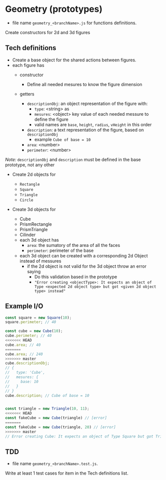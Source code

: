 # Geometry (prototypes)

* file name `geometry_<branchName>.js` for functions definitions.

Create constructors for 2d and 3d figures

## Tech definitions
* Create a base object for the shared actions between figures.
* each figure has
  * constructor
    * Define all needed mesures to know the figure dimension

  * getters
    * `descriptionObj`: an object representation of the figure with:
      - `type`: \<string> as
      - `mesures`: \<object> key value of each needed messure to define the figure
      - valid names are `base`, `height`, `radius`, `vHeight` in this order
    * `description`: a text representation of the figure, based on `descriptionObj`
      * example `Cube of base = 10`
    * `area`: \<number>
    * `perimeter`: \<number>

*Note:* `descriptionObj` and `description` must be defined in the base prototype, not any other


* Create 2d objects for
  * `Rectangle`
  * `Square`
  * `Triangle`
  * `Circle`

* Create 3d objects for
  * Cube
  * PrismRectangle
  * PrismTriangle
  * Cilinder
  * each 3d object has
    * `area`: the sumatory of the area of all the faces
    * `perimeter`: perimeter of the base
  * each 3d object can be created with a corresponding 2d Object instead of messures
    * if the 2d object is not valid for the 3d object throw an error saying
      * Do this validation based in the prototype
      * `"Error creating <objectType>: It expects an object of Type <expected 2d object type> but got <given 2d object type> instead"`



## Example I/O
```js
const square = new Square(10);
square.perimeter; // 40

const cube = new Cube(10);
cube.perimeter; // 40
<<<<<<< HEAD
cube.area; // 40
=======
cube.area; // 240
>>>>>>> master
cube.descriptionObj;
// {
//   type: 'Cube',
//   mesures: {
//     base: 10
//   }
// }
cube.description; // Cube of base = 10


const triangle = new Triangle(10, 11);
<<<<<<< HEAD
const fakeCube = new Cube(triangle) // [error]
=======
const fakeCube = new Cube(triangle, 20) // [error]
>>>>>>> master
// Error creating Cube: It expects an object of Type Square but got Triangle instead
```

## TDD
* file name `geometry_<branchName>.test.js`.

Write at least 1 test cases for item in the Tech definitions list.

